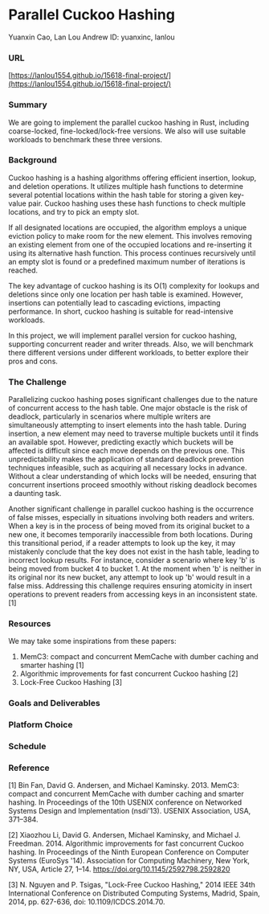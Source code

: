 # Parallel Cuckoo Hashing
Yuanxin Cao, Lan Lou
Andrew ID: yuanxinc, lanlou
### URL
[https://lanlou1554.github.io/15618-final-project/](https://lanlou1554.github.io/15618-final-project/)

### Summary
We are going to implement the parallel cuckoo hashing in Rust, including coarse-locked, fine-locked/lock-free versions. We also will use suitable workloads to benchmark these three versions.

### Background
Cuckoo hashing is a hashing algorithms offering efficient insertion, lookup, and deletion operations. It utilizes multiple hash functions to determine several potential locations within the hash table for storing a given key-value pair. Cuckoo hashing uses these hash functions to check multiple locations, and try to pick an empty slot.

If all designated locations are occupied, the algorithm employs a unique eviction policy to make room for the new element. This involves removing an existing element from one of the occupied locations and re-inserting it using its alternative hash function. This process continues recursively until an empty slot is found or a predefined maximum number of iterations is reached.

The key advantage of cuckoo hashing is its O(1) complexity for lookups and deletions since only one location per hash table is examined. However, insertions can potentially lead to cascading evictions, impacting performance. In short, cuckoo hashing is suitable for read-intensive workloads.

In this project, we will implement parallel version for cuckoo hashing, supporting concurrent reader and writer threads. Also, we will benchmark there different versions under different workloads, to better explore their pros and cons.

### The Challenge
Parallelizing cuckoo hashing poses significant challenges due to the nature of concurrent access to the hash table. One major obstacle is the risk of deadlock, particularly in scenarios where multiple writers are simultaneously attempting to insert elements into the hash table. During insertion, a new element may need to traverse multiple buckets until it finds an available spot. However, predicting exactly which buckets will be affected is difficult since each move depends on the previous one. This unpredictability makes the application of standard deadlock prevention techniques infeasible, such as acquiring all necessary locks in advance. Without a clear understanding of which locks will be needed, ensuring that concurrent insertions proceed smoothly without risking deadlock becomes a daunting task.

Another significant challenge in parallel cuckoo hashing is the occurrence of false misses, especially in situations involving both readers and writers. When a key is in the process of being moved from its original bucket to a new one, it becomes temporarily inaccessible from both locations. During this transitional period, if a reader attempts to look up the key, it may mistakenly conclude that the key does not exist in the hash table, leading to incorrect lookup results. For instance, consider a scenario where key 'b' is being moved from bucket 4 to bucket 1. At the moment when 'b' is neither in its original nor its new bucket, any attempt to look up 'b' would result in a false miss. Addressing this challenge requires ensuring atomicity in insert operations to prevent readers from accessing keys in an inconsistent state.[1]
### Resources
We may take some inspirations from these papers:
1. MemC3: compact and concurrent MemCache with dumber caching and smarter hashing [1]
2. Algorithmic improvements for fast concurrent Cuckoo hashing [2]
3. Lock-Free Cuckoo Hashing [3]

### Goals and Deliverables

### Platform Choice

### Schedule

### Reference
[1] Bin Fan, David G. Andersen, and Michael Kaminsky. 2013. MemC3: compact and concurrent MemCache with dumber caching and smarter hashing. In Proceedings of the 10th USENIX conference on Networked Systems Design and Implementation (nsdi'13). USENIX Association, USA, 371–384.

[2] Xiaozhou Li, David G. Andersen, Michael Kaminsky, and Michael J. Freedman. 2014. Algorithmic improvements for fast concurrent Cuckoo hashing. In Proceedings of the Ninth European Conference on Computer Systems (EuroSys '14). Association for Computing Machinery, New York, NY, USA, Article 27, 1–14. https://doi.org/10.1145/2592798.2592820

[3] N. Nguyen and P. Tsigas, "Lock-Free Cuckoo Hashing," 2014 IEEE 34th International Conference on Distributed Computing Systems, Madrid, Spain, 2014, pp. 627-636, doi: 10.1109/ICDCS.2014.70.

